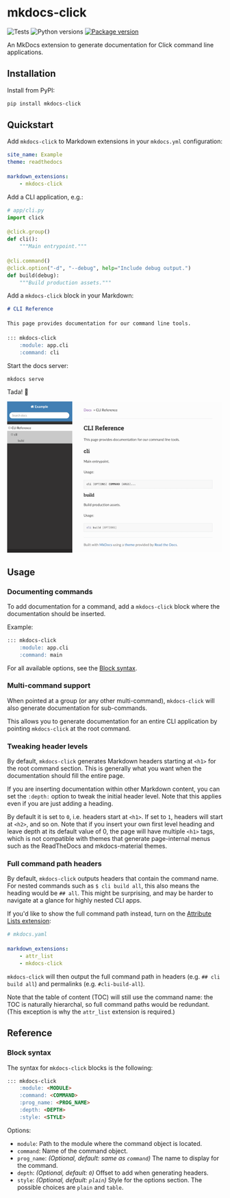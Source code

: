 # mkdocs-click

![Tests](https://github.com/DataDog/mkdocs-click/workflows/Tests/badge.svg?branch=master)
![Python versions](https://img.shields.io/pypi/pyversions/mkdocs-click.svg)
[![Package version](https://badge.fury.io/py/mkdocs-click.svg)](https://pypi.org/project/mkdocs-click)

An MkDocs extension to generate documentation for Click command line applications.

## Installation

Install from PyPI:

```bash
pip install mkdocs-click
```

## Quickstart

Add `mkdocs-click` to Markdown extensions in your `mkdocs.yml` configuration:

```yaml
site_name: Example
theme: readthedocs

markdown_extensions:
    - mkdocs-click
```

Add a CLI application, e.g.:

```python
# app/cli.py
import click

@click.group()
def cli():
    """Main entrypoint."""

@cli.command()
@click.option("-d", "--debug", help="Include debug output.")
def build(debug):
    """Build production assets."""
```

Add a `mkdocs-click` block in your Markdown:

```markdown
# CLI Reference

This page provides documentation for our command line tools.

::: mkdocs-click
    :module: app.cli
    :command: cli
```

Start the docs server:

```bash
mkdocs serve
```

Tada! 💫

![](https://raw.githubusercontent.com/DataDog/mkdocs-click/master/docs/example.png)

## Usage

### Documenting commands

To add documentation for a command, add a `mkdocs-click` block where the documentation should be inserted.

Example:

```markdown
::: mkdocs-click
    :module: app.cli
    :command: main
```

For all available options, see the [Block syntax](#block-syntax).

### Multi-command support

When pointed at a group (or any other multi-command), `mkdocs-click` will also generate documentation for sub-commands.

This allows you to generate documentation for an entire CLI application by pointing `mkdocs-click` at the root command.

### Tweaking header levels

By default, `mkdocs-click` generates Markdown headers starting at `<h1>` for the root command section. This is generally what you want when the documentation should fill the entire page.

If you are inserting documentation within other Markdown content, you can set the `:depth:` option to tweak the initial header level. Note that this applies even if you are just adding a heading.

By default it is set to `0`, i.e. headers start at `<h1>`. If set to `1`, headers will start at `<h2>`, and so on. Note that if you insert your own first level heading and leave depth at its default value of 0, the page will have multiple `<h1>` tags, which is not compatible with themes that generate page-internal menus such as the ReadTheDocs and mkdocs-material themes.

### Full command path headers

By default, `mkdocs-click` outputs headers that contain the command name. For nested commands such as `$ cli build all`, this also means the heading would be `## all`. This might be surprising, and may be harder to navigate at a glance for highly nested CLI apps.

If you'd like to show the full command path instead, turn on the [Attribute Lists extension](https://python-markdown.github.io/extensions/attr_list/):

```yaml
# mkdocs.yaml

markdown_extensions:
    - attr_list
    - mkdocs-click
```

`mkdocs-click` will then output the full command path in headers (e.g. `## cli build all`) and permalinks (e.g. `#cli-build-all`).

Note that the table of content (TOC) will still use the command name: the TOC is naturally hierarchal, so full command paths would be redundant. (This exception is why the `attr_list` extension is required.)

## Reference

### Block syntax

The syntax for `mkdocs-click` blocks is the following:

```markdown
::: mkdocs-click
    :module: <MODULE>
    :command: <COMMAND>
    :prog_name: <PROG_NAME>
    :depth: <DEPTH>
    :style: <STYLE>
```

Options:

- `module`: Path to the module where the command object is located.
- `command`: Name of the command object.
- `prog_name`: _(Optional, default: same as `command`)_ The name to display for the command.
- `depth`: _(Optional, default: `0`)_ Offset to add when generating headers.
- `style`: _(Optional, default: `plain`)_ Style for the options section. The possible choices are `plain` and `table`.
